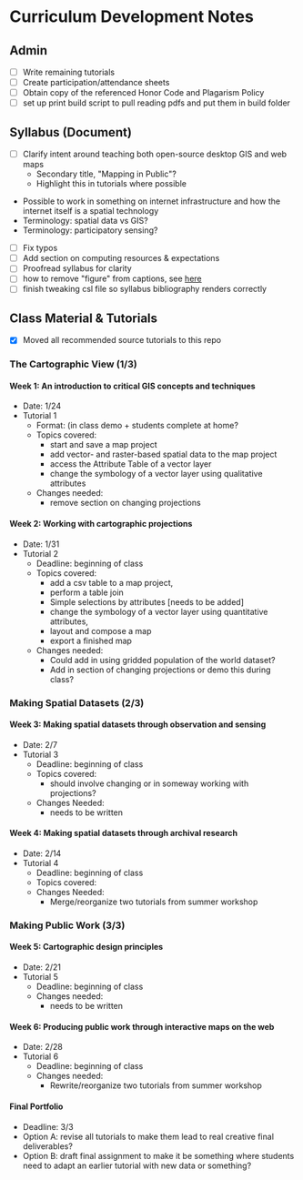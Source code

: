 # Curriculum Development Notes

## Admin

- [ ] Write remaining tutorials
- [ ] Create participation/attendance sheets
- [ ] Obtain copy of the referenced Honor Code and Plagarism Policy
- [ ] set up print build script to pull reading pdfs and put them in build folder 

## Syllabus (Document)

- [ ] Clarify intent around teaching both open-source desktop GIS and web maps
  - Secondary title, "Mapping in Public"?
  - Highlight this in tutorials where possible 
- Possible to work in something on internet infrastructure and how the internet itself is a spatial technology
- Terminology: spatial data vs GIS?
- Terminology: participatory sensing?
- [ ] Fix typos
- [ ] Add section on computing resources & expectations
- [ ] Proofread syllabus for clarity
- [ ] how to remove "figure" from captions, see [here](https://tex.stackexchange.com/questions/82456/how-to-remove-figure-caption-prefix-figure-in-beamer)
- [ ] finish tweaking csl file so syllabus bibliography renders correctly

## Class Material & Tutorials

- [x] Moved all recommended source tutorials to this repo

### The Cartographic View (1/3)

#### Week 1: An introduction to critical GIS concepts and techniques

- Date: 1/24
- Tutorial 1
  - Format: (in class demo + students complete at home?
  - Topics covered:
    - start and save a map project
    - add vector- and raster-based spatial data to the map project
    - access the Attribute Table of a vector layer
    - change the symbology of a vector layer using qualitative attributes
  - Changes needed:
    - remove section on changing projections

#### Week 2: Working with cartographic projections

- Date: 1/31
- Tutorial 2
  - Deadline: beginning of class
  - Topics covered:
    - add a csv table to a map project,
    - perform a table join
    - Simple selections by attributes [needs to be added]
    - change the symbology of a vector layer using quantitative attributes,
    - layout and compose a map
    - export a finished map
  - Changes needed:
    - Could add in using gridded population of the world dataset?
    - Add in section of changing projections or demo this during class?

### Making Spatial Datasets (2/3)

#### Week 3: Making spatial datasets through observation and sensing

- Date: 2/7
- Tutorial 3
  - Deadline: beginning of class
  - Topics covered:
    - should involve changing or in someway working with projections?
  - Changes Needed:
    - needs to be written

#### Week 4: Making spatial datasets through archival research

- Date: 2/14
- Tutorial 4
  - Deadline: beginning of class
  - Topics covered:
  - Changes Needed:
    - Merge/reorganize two tutorials from summer workshop

### Making Public Work (3/3)

#### Week 5: Cartographic design principles

- Date: 2/21
- Tutorial 5
  - Deadline: beginning of class
  - Changes needed:
    - needs to be written

#### Week 6: Producing public work through interactive maps on the web

- Date: 2/28
- Tutorial 6
  - Deadline: beginning of class
  - Changes needed:
    - Rewrite/reorganize two tutorials from summer workshop

#### Final Portfolio

- Deadline: 3/3
- Option A: revise all tutorials to make them lead to real creative final deliverables?
- Option B: draft final assignment to make it be something where students need to adapt an earlier tutorial with new data or something?
